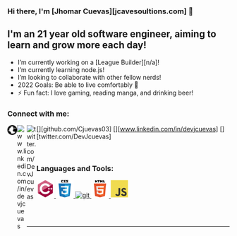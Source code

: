 ### Hi there, I'm [Jhomar Cuevas][jcavesoultions.com] 👋

## I'm an 21 year old software engineer, aiming to learn and grow more each day!
- I’m currently working on a [League Builder][n/a]!
- I’m currently learning node.js!
- I’m looking to collaborate with other fellow nerds!
- 2022 Goals: Be able to live comfortably 🥅
- ⚡ Fun fact: I love gaming, reading manga, and drinking beer!

### Connect with me:

[<img align="left" alt="github.com/Cjuevas03" width="22px" src="https://raw.githubusercontent.com/iconic/open-iconic/master/svg/globe.svg" />][github.com/Cjuevas03]
[<img align="left" alt="www.linkedin.com/in/devjcuevas" width="22px" src="https://cdn.jsdelivr.net/npm/simple-icons@v3/icons/linkedin.svg" />][www.linkedin.com/in/devjcuevas]
[<img align="left" alt="twitter.com/DevJcuevas" width="22px" src="https://cdn.jsdelivr.net/npm/simple-icons@v3/icons/twitter.svg" />][twitter.com/DevJcuevas]

<br />

### Languages and Tools:
<a href="https://www.w3schools.com/cpp/" target="_blank"> <img src="https://raw.githubusercontent.com/devicons/devicon/master/icons/cplusplus/cplusplus-original.svg" alt="cplusplus" width="40" height="40"/> </a> <a href="https://www.w3schools.com/css/" target="_blank"> <img src="https://raw.githubusercontent.com/devicons/devicon/master/icons/css3/css3-original-wordmark.svg" alt="css3" width="40" height="40"/> </a>
<a href="https://git-scm.com/" target="_blank"> <img src="https://www.vectorlogo.zone/logos/git-scm/git-scm-icon.svg" alt="git" width="40" height="40"/> </a> <a href="https://www.w3.org/html/" target="_blank"> <img src="https://raw.githubusercontent.com/devicons/devicon/master/icons/html5/html5-original-wordmark.svg" alt="html5" width="40" height="40"/> </a> <a href="https://developer.mozilla.org/en-US/docs/Web/JavaScript" target="_blank"> <img src="https://raw.githubusercontent.com/devicons/devicon/master/icons/javascript/javascript-original.svg" alt="javascript" width="40" height="40"/> </a>  

<br />
<br />

---

[website]: github.com/Cjuevas03
[twitter]: twitter.com/DevJcuevas
[facebook]: https://www.facebook.com/audhi.aprilliant/
[linkedin]: www.linkedin.com/in/devjcuevas
